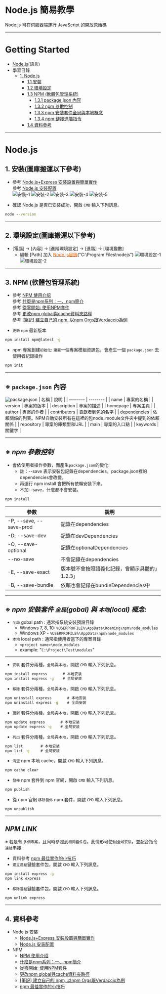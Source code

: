 # Node.js 簡易教學
Node.js 可在伺服器端運行 JavaScript 的開放原始碼

---
# Getting Started
+ [Node.js](https://nodejs.org/en/download/)(語言)
+ 學習目錄
  + [1. Node.js](#1)
    + [1.1 安裝](#1-1)
    + [1.2 環境設定](#1-2)
    + [1.3 NPM (軟體包管理系統)](#1-3)
      + [1.3.1 package.json 內容](#1-3-1)
      + [1.3.2 npm 參數控制](#1-3-2)
      + [1.3.3 npm 安裝套件全局與本地概念](#1-3-3)
      + [1.3.4 npm 鏈接進階指令](#1-3-4)
    + [1.4 資料參考](#1-4)

---
# <h1 id="1">Node.js</h1>
## <h2 id="1-1">1. 安裝(圖庫搬運以下參考)</h2>
+ 參考 [Node.js+Express 安裝設置與簡單實作](https://medium.com/@charming_rust_oyster_221/node-js-express-%E5%AE%89%E8%A3%9D%E8%A8%AD%E7%BD%AE%E8%88%87%E7%B0%A1%E5%96%AE%E5%AF%A6%E4%BD%9C-5920e1d70d9d)<br>
參考 [Node.js 安装配置](https://www.runoob.com/nodejs/nodejs-install-setup.html)<br>
![安裝-1](https://www.runoob.com/wp-content/uploads/2014/03/download-page.jpg)
![安裝-2](https://www.runoob.com/wp-content/uploads/2014/03/install-node-msi-version-on-windows-step4.png)
![安裝-3](https://www.runoob.com/wp-content/uploads/2014/03/install-node-msi-version-on-windows-step5.png)
![安裝-4](https://www.runoob.com/wp-content/uploads/2014/03/install-node-msi-version-on-windows-step7.png)
![安裝-5](https://www.runoob.com/wp-content/uploads/2014/03/install-node-msi-version-on-windows-step8.png)

+ 確認 Node.js 是否已安裝成功，開啟 `CMD` 輸入下列訊息。
```cmd
node --version
```

---
## <h2 id="1-2">2. 環境設定(圖庫搬運以下參考)</h2>
+ [電腦] → [內容] → [進階環境設定] → [進階] → [環境變數]
  + 編輯 [Path] 加入 <u><font color=#FF6600>Node.js目錄</font></u>("C:\Program Files\nodejs")
![環境設定-1](https://miro.medium.com/max/700/1*99NsvhOdPY9GSONfGmCebA.png)
![環境設定-2](https://miro.medium.com/max/1000/1*koLBo9rLFhxlgVc9FxNqig.png)

---
## <h2 id="1-3">3. NPM (軟體包管理系統)</h2>
+ 參考 [NPM 使用介绍](https://www.runoob.com/nodejs/nodejs-npm.html)<br>
參考 [什麼是npm系列：一、npm簡介](https://kknews.cc/zh-tw/code/vlelyka.html)<br>
參考 [從零開始: 使用NPM套件](https://medium.com/html-test/%E5%BE%9E%E9%9B%B6%E9%96%8B%E5%A7%8B-%E4%BD%BF%E7%94%A8npm%E5%A5%97%E4%BB%B6-317beefdf182)<br>
參考 [更改npm global與cache資料夾路徑](https://yuugou727.github.io/blog/2017/05/01/npm-global-cache-folder/)<br>
參考 [[筆記] 建立自己的 npm, 以npm Orgs跟Verdaccio為例](https://ceall8650.medium.com/%E7%AD%86%E8%A8%98-%E5%BB%BA%E7%AB%8B%E8%87%AA%E5%B7%B1%E7%9A%84-npm-%E4%BB%A5npm-orgs%E8%B7%9Fverdaccio%E7%82%BA%E4%BE%8B-cfb83b2307e6)<br>


+ `更新` `npm` 最新版本
```cmd
npm install npm@latest -g
```

+ npm 專案創建`初始化`: `建置`一個專案模組資訊包，會產生一個 `package.json` 去使用者紀錄操作
```cmd
npm init
```
---
### <h2 id="1-3-1">※ `package.json` 內容</h2>
![package.json](https://miro.medium.com/max/3876/1*ZSx0OHapDPaevn5Edo1OrQ.png)
| 名稱 | 說明 |
| -------- | -------- |
| name | 專案的名稱 |
| version | 專案的版本 |
| description | 專案的描述 |
| homepage | 專案主頁 |
| author | 專案的作者 |
| contributors | 貢獻者到包的名字 |
| dependencies | 依賴關係的列表。NPM自動安裝所有在這裡的包node_module文件夾中提到的依賴關係 |
| repository | 專案的庫類型和URL |
| main | 專案的入口點 |
| keywords | 關鍵字 |
<br>

---
### <h2 id="1-3-2">※ ***npm 參數控制***</h2>
+ 會依使用者操作參數，而產生`package.json`的變化:
  + 註：--save 表示安裝包記錄在dependencies，package.json裡的dependencies會改變。
  + 再運行 npm install 會把所有依賴安裝下來。
  + 不加--save，什麼都不會安裝。
```cmd
npm install
```

| 參數 | 說明 |
| -------- | -------- |
| -P, --save, --save-prod | 記錄在dependencies |
| -D, --save-dev | 記錄在devDependencies |
| -O, --save-optional | 記錄在optionalDependencies |
| --no-save | 不會記錄在dependencies |
| -E, --save-exact | 版本號不會按照語義化記錄，會顯示具體的」1.2.3」 |
| -B, --save-bundle | 依賴也會記錄在bundleDependencies中 |

---
### <h2 id="1-3-3">※ ***npm 安裝套件 `全局`(gobal) 與 `本地`(local) 概念:***</h2>
+ `全局` gobal path : 通常指系統安裝預設目錄
  + Windows 7, 8, 10: `%USERPROFILE%\AppData\Roaming\npm\node_modules`
  + Windows XP - `%USERPROFILE%\AppData\npm\node_modules`
+ `本地` local path : 通常指使用者當下的專案目錄
  + `<project name>\node_modules`
  + example:  "`C:\Project\Test\modules`"
---

+ `安裝` 套件分兩種，`全局`與`本地`，開啟 `CMD` 輸入下列訊息。
```cmd
npm install express       # 本地安装
npm install express -g    # 全局安装
```

+ `移除` 套件分兩種，`全局`與`本地`，開啟 `CMD` 輸入下列訊息。
```cmd
npm uninstall express       # 本地安装
npm uninstall express -g    # 全局安装
```

+ `更新` 套件分兩種，`全局`與`本地`，開啟 `CMD` 輸入下列訊息。
```cmd
npm update express       # 本地安装
npm update express -g    # 全局安装
```

+ `列出` 套件分兩種，`全局`與`本地`，開啟 `CMD` 輸入下列訊息。
```cmd
npm list        # 本地安装
npm list -g     # 全局安装
```

+ `清空` npm 本地 cache，開啟 `CMD` 輸入下列訊息。
```cmd
npm cache clear
```

+ `發佈` npm 套件到 npm 官網，開啟 `CMD` 輸入下列訊息。
```cmd
npm publish
```

+ 從 npm 官網 `移除發佈` npm 套件，開啟 `CMD` 輸入下列訊息。
```cmd
npm unpublish
```

---
### <h2 id="1-3-4">***NPM LINK***</h2>
※ 若是有 `多個專案`，且同時參照到`相同套件包`，此情形可使用`全域安裝`，並配合指令`連結`串接
+ 資料參考 [npm 最佳實作的小技巧](https://andyyou.github.io/2016/10/04/node-best-practice/)
+ `建立連結`鏈接套件包，開啟 `CMD` 輸入下列訊息。
```cmd
npm install express -g
npm link express
```

+ `移除連結`鏈接套件包，開啟 `CMD` 輸入下列訊息。
```cmd
npm unlink express
```

---
## <h2 id="1-4">4. 資料參考</h2>
+ Node js 安裝
  + [Node.js+Express 安裝設置與簡單實作](https://medium.com/@charming_rust_oyster_221/node-js-express-%E5%AE%89%E8%A3%9D%E8%A8%AD%E7%BD%AE%E8%88%87%E7%B0%A1%E5%96%AE%E5%AF%A6%E4%BD%9C-5920e1d70d9d)
  + [Node.js 安装配置](https://www.runoob.com/nodejs/nodejs-install-setup.html)
+ NPM
  + [NPM 使用介绍](https://www.runoob.com/nodejs/nodejs-npm.html)
  + [什麼是npm系列：一、npm簡介](https://kknews.cc/zh-tw/code/vlelyka.html)
  + [從零開始: 使用NPM套件](https://medium.com/html-test/%E5%BE%9E%E9%9B%B6%E9%96%8B%E5%A7%8B-%E4%BD%BF%E7%94%A8npm%E5%A5%97%E4%BB%B6-317beefdf182)
  + [更改npm global與cache資料夾路徑](https://yuugou727.github.io/blog/2017/05/01/npm-global-cache-folder/)
  + [[筆記] 建立自己的 npm, 以npm Orgs跟Verdaccio為例](https://ceall8650.medium.com/%E7%AD%86%E8%A8%98-%E5%BB%BA%E7%AB%8B%E8%87%AA%E5%B7%B1%E7%9A%84-npm-%E4%BB%A5npm-orgs%E8%B7%9Fverdaccio%E7%82%BA%E4%BE%8B-cfb83b2307e6)
  + [npm 最佳實作的小技巧](https://andyyou.github.io/2016/10/04/node-best-practice/)
